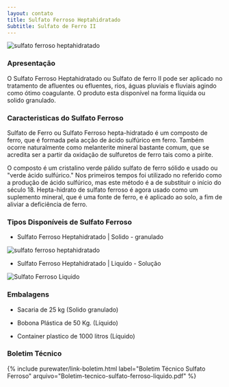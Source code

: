 ```yaml
---
layout: contato
title: Sulfato Ferroso Heptahidratado   
Subtitle: Sulfato de Ferro II
---
```


<img class="img-responsive pull-left" style="max-width: 45%;" src="../../website/images/sulfato ferroso heptahidratado.jpg" alt="sulfato ferroso heptahidratado">


### **Apresentação**
O Sulfato Ferroso Heptahidratado ou Sulfato de ferro II pode ser aplicado no tratamento de afluentes ou efluentes, rios, águas pluviais e fluviais agindo como ótimo coagulante.
O produto esta disponível na forma líquida ou solido granulado.

### **Caracteristicas do Sulfato Ferroso**

Sulfato de Ferro ou Sulfato Ferroso hepta-hidratado é um composto de ferro, que é formada pela acção de ácido sulfúrico em ferro. Também ocorre naturalmente como melanterite mineral bastante comum, que se acredita ser a partir da oxidação de sulfuretos de ferro tais como a pirite. 

O composto é um cristalino verde pálido sulfato de ferro sólido e usado ou "verde ácido sulfúrico." Nos primeiros tempos foi utilizado no referido como a produção de ácido sulfúrico, mas este método é a de substituir o início do século 18. Hepta-hidrato de sulfato ferroso é agora usado como um suplemento mineral, que é uma fonte de ferro, e é aplicado ao solo, a fim de aliviar a deficiência de ferro.

### **Tipos Disponíveis de Sulfato Ferroso**

- Sulfato Ferroso Heptahidratado | Solido - granulado


<img class="img-responsive pull-left" style="max-width: 45%;" src="../../website/images/sulfato ferroso heptahidratado.jpg" alt="sulfato ferroso heptahidratado">




- Sulfato Ferroso Heptahidratado | Liquído - Solução


<img class="img-responsive pull-left" style="max-width: 45%;" src="../../website/images/sulfato ferroso hepta liquido.jpg" alt="Sulfato Ferroso Liquido">


### **Embalagens**

- Sacaria de 25 kg (Solido granulado)

- Bobona Plástica de 50 Kg. (Líquido)
- Container plastico de 1000 litros (Líquido)

### **Boletim Técnico**

{% include purewater/link-boletim.html 
    label="Boletim Técnico Sulfato Ferroso" 
    arquivo="Boletim-tecnico-sulfato-ferroso-liquido.pdf" %}
